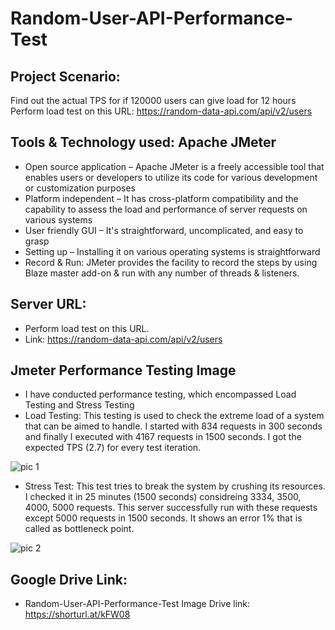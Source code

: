 # Random-User-API-Performance-Test

## Project Scenario: 
Find out the actual TPS for if 120000 users can give load for 12 hours Perform load test on this URL: https://random-data-api.com/api/v2/users

## Tools & Technology used: Apache JMeter

* Open source application – Apache JMeter is a freely accessible tool that enables users or developers to utilize its code for various development or customization purposes
* Platform independent – It has cross-platform compatibility and the capability to assess the load and performance of server requests on various systems
* User friendly GUI – It's straightforward, uncomplicated, and easy to grasp
* Setting up – Installing it on various operating systems is straightforward
* Record & Run: JMeter provides the facility to record the steps by using Blaze master add-on & run with any number of threads & listeners.

## Server URL:
* Perform load test on this URL.
* Link: https://random-data-api.com/api/v2/users

## Jmeter Performance Testing Image
* I have conducted performance testing, which encompassed Load Testing and Stress Testing
* Load Testing: This testing is used to check the extreme load of a system that can be aimed to handle. I started with 834 requests in 300 seconds and finally I executed with 4167 requests in 1500 seconds. I 
  got the expected TPS (2.7) for every test iteration.
  
 ![pic 1](https://github.com/ABmaxplunck/Random-User-API-Performance-Test/assets/51376551/5fc3e261-4ff6-4006-ad7e-3d3bec704eb4)



* Stress Test: This test tries to break the system by crushing its resources. I checked it in 25 minutes (1500 seconds) considreing 3334, 3500, 4000, 5000 requests. This server successfully run with these requests except 5000 requests in 1500 seconds. It shows an error 1% that is called as bottleneck point.
  
 ![pic 2](https://github.com/ABmaxplunck/Random-User-API-Performance-Test/assets/51376551/3bbe2cc0-f892-48b6-8e52-c06e1bc96dd4)


## Google Drive Link:
* Random-User-API-Performance-Test Image Drive link: https://shorturl.at/kFW08


